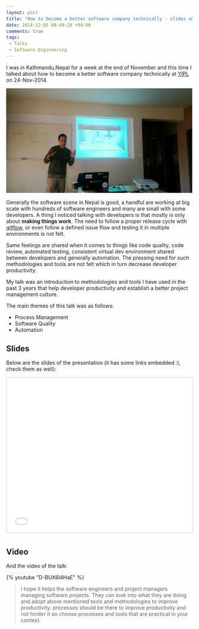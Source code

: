 ```yaml
---
layout: post
title: "How to become a better software company technically - slides and video"
date: 2014-12-05 08:49:28 +04:00
comments: true
tags:
 - Talks
 - Software Engineering
---
```


I was in Kathmandu,Nepal for a week at the end of November and this time I talked about how to become a better software company technically at [YIPL](http://yipl.com.np) on 24-Nov-2014.

<img class="center" loading="lazy" src="/images/better-tech-co/better-tech-co.jpg" title="Better Software Company Talk" alt="Better Software Company Talk">

Generally the software scene in Nepal is good, a handful are working at big scale with hundreds of software engineers and many are small with some developers. A thing I noticed talking with developers is that mostly is only about **making things work**. The need to follow a proper release cycle with [gitflow](http://bit.ly/1xy61E6), or even follow a defined issue flow and testing it in multiple environments is not felt.

<!-- more -->

Same feelings are shared when it comes to things like code quality, code review, automated testing, consistent virtual dev environment shared between developers and generally automation. The pressing need for such methodologies and tools are not felt which in turn decrease developer productivity.

My talk was an introduction to methodologies and tools I have used in the past 3 years that help developer productivity and establish a better project management culture.

The main themes of this talk was as follows:

* Process Management
* Software Quality
* Automation

## Slides

Below are the slides of the presentation (it has some links embedded :), check them as well):

<center><iframe src="//www.slideshare.net/slideshow/embed_code/42379240" width="510" height="420" frameborder="0" marginwidth="0" marginheight="0" scrolling="no" style="border:1px solid #CCC; border-width:1px; margin-bottom:5px; max-width: 100%;" allowfullscreen> </iframe></center>

## Video

And the video of the talk:

{% youtube "D-BUX6l4HaE" %}

>I hope it helps the software engineers and project managers managing software projects. They can look into what they are doing and adopt above mentioned tools and methodologies to improve productivity. processes should be there to improve productivity and not hinder it so choose processes and tools that are practical in your context.
